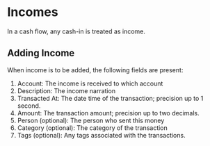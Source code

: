 # Incomes

In a cash flow, any cash-in is treated as income.

## Adding Income

When income is to be added, the following fields are present:

1. Account: The income is received to which account
2. Description: The income narration
3. Transacted At: The date time of the transaction; precision up to 1 second.
4. Amount: The transaction amount; precision up to two decimals.
5. Person (optional): The person who sent this money
6. Category (optional): The category of the transaction
7. Tags (optional): Any tags associated with the transactions.
